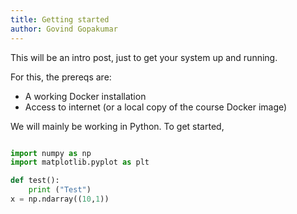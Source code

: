 ```yaml
---
title: Getting started
author: Govind Gopakumar
---
```



This will be an intro post, just to get your system up and running. 

For this, the prereqs are: 
- A working Docker installation
- Access to internet (or a local copy of the course Docker image)


We will mainly be working in Python. To get started, 

``` python

import numpy as np
import matplotlib.pyplot as plt

def test():
	print ("Test")
x = np.ndarray((10,1))

```


